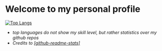 
# Welcome to my personal profile
<!--
**fl2ma/fl2ma** is a ✨ _special_ ✨ repository because its `README.md` (this file) appears on your GitHub profile.
-->
[![Top Langs](https://github-readme-stats-fl-ma.vercel.app/api/top-langs/?username=fl-ma&layout=compact)](https://github.com/anuraghazra/github-readme-stats)

* *top languages do not show my skill level, but rather statistics over my github repos*
* *Credits to [[github-readme-stats]](https://github.com/anuraghazra/github-readme-stats)*
